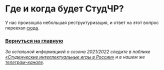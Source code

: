 # Где и когда будет СтудЧР?

У нас произошла небольшая реструктуризация, и ответ на этот вопрос переехал [сюда](https://vk.com/@chgk_student-for-newcomers).

### [Вернуться на главную](https://vk.com/@chgk_student-studchr-faq)

*За остальной информацией о сезона 2021/2022 следите в паблике [«Студенческие интеллектуальные игры в России»](https://vk.com/chgk_student) и в нашем же [телеграм-канале](https://t.me/chgk_student_ru).*
